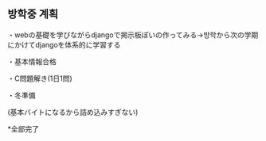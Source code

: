 ## 방학중 계획

・webの基礎を学びながらdjangoで掲示板ぽいの作ってみる→방학から次の学期にかけてdjangoを体系的に学習する

・基本情報合格

・C問題解き(1日1問)

・冬準備

(基本バイトになるから詰め込みすぎない)

*全部完了
